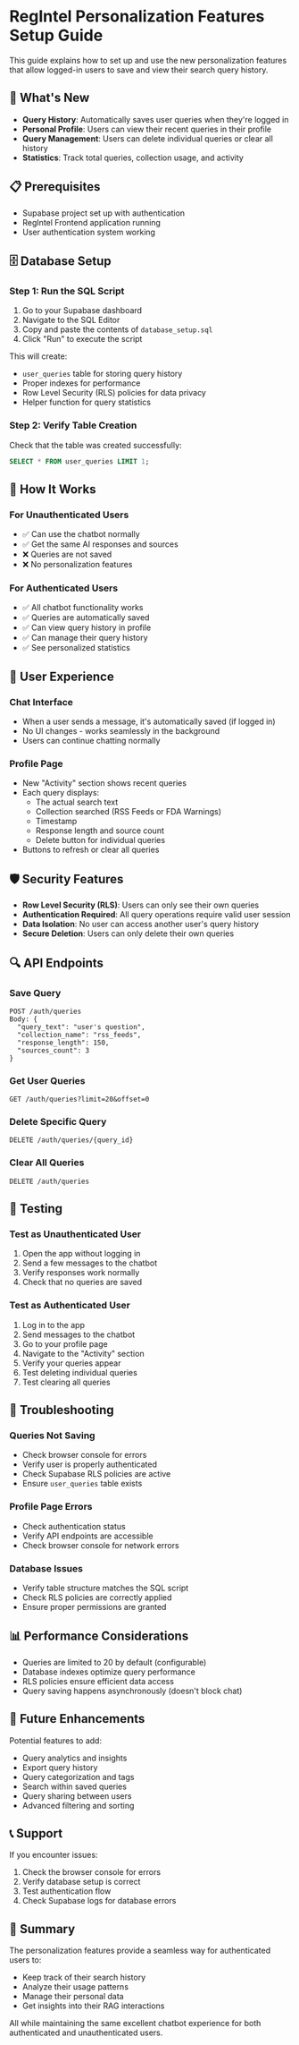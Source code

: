 # RegIntel Personalization Features Setup Guide

This guide explains how to set up and use the new personalization features that allow logged-in users to save and view their search query history.

## 🚀 What's New

- **Query History**: Automatically saves user queries when they're logged in
- **Personal Profile**: Users can view their recent queries in their profile
- **Query Management**: Users can delete individual queries or clear all history
- **Statistics**: Track total queries, collection usage, and activity

## 📋 Prerequisites

- Supabase project set up with authentication
- RegIntel Frontend application running
- User authentication system working

## 🗄️ Database Setup

### Step 1: Run the SQL Script

1. Go to your Supabase dashboard
2. Navigate to the SQL Editor
3. Copy and paste the contents of `database_setup.sql`
4. Click "Run" to execute the script

This will create:
- `user_queries` table for storing query history
- Proper indexes for performance
- Row Level Security (RLS) policies for data privacy
- Helper function for query statistics

### Step 2: Verify Table Creation

Check that the table was created successfully:
```sql
SELECT * FROM user_queries LIMIT 1;
```

## 🔧 How It Works

### For Unauthenticated Users
- ✅ Can use the chatbot normally
- ✅ Get the same AI responses and sources
- ❌ Queries are not saved
- ❌ No personalization features

### For Authenticated Users
- ✅ All chatbot functionality works
- ✅ Queries are automatically saved
- ✅ Can view query history in profile
- ✅ Can manage their query history
- ✅ See personalized statistics

## 📱 User Experience

### Chat Interface
- When a user sends a message, it's automatically saved (if logged in)
- No UI changes - works seamlessly in the background
- Users can continue chatting normally

### Profile Page
- New "Activity" section shows recent queries
- Each query displays:
  - The actual search text
  - Collection searched (RSS Feeds or FDA Warnings)
  - Timestamp
  - Response length and source count
  - Delete button for individual queries
- Buttons to refresh or clear all queries

## 🛡️ Security Features

- **Row Level Security (RLS)**: Users can only see their own queries
- **Authentication Required**: All query operations require valid user session
- **Data Isolation**: No user can access another user's query history
- **Secure Deletion**: Users can only delete their own queries

## 🔍 API Endpoints

### Save Query
```
POST /auth/queries
Body: {
  "query_text": "user's question",
  "collection_name": "rss_feeds",
  "response_length": 150,
  "sources_count": 3
}
```

### Get User Queries
```
GET /auth/queries?limit=20&offset=0
```

### Delete Specific Query
```
DELETE /auth/queries/{query_id}
```

### Clear All Queries
```
DELETE /auth/queries
```

## 🧪 Testing

### Test as Unauthenticated User
1. Open the app without logging in
2. Send a few messages to the chatbot
3. Verify responses work normally
4. Check that no queries are saved

### Test as Authenticated User
1. Log in to the app
2. Send messages to the chatbot
3. Go to your profile page
4. Navigate to the "Activity" section
5. Verify your queries appear
6. Test deleting individual queries
7. Test clearing all queries

## 🐛 Troubleshooting

### Queries Not Saving
- Check browser console for errors
- Verify user is properly authenticated
- Check Supabase RLS policies are active
- Ensure `user_queries` table exists

### Profile Page Errors
- Check authentication status
- Verify API endpoints are accessible
- Check browser console for network errors

### Database Issues
- Verify table structure matches the SQL script
- Check RLS policies are correctly applied
- Ensure proper permissions are granted

## 📊 Performance Considerations

- Queries are limited to 20 by default (configurable)
- Database indexes optimize query performance
- RLS policies ensure efficient data access
- Query saving happens asynchronously (doesn't block chat)

## 🔮 Future Enhancements

Potential features to add:
- Query analytics and insights
- Export query history
- Query categorization and tags
- Search within saved queries
- Query sharing between users
- Advanced filtering and sorting

## 📞 Support

If you encounter issues:
1. Check the browser console for errors
2. Verify database setup is correct
3. Test authentication flow
4. Check Supabase logs for database errors

## 🎯 Summary

The personalization features provide a seamless way for authenticated users to:
- Keep track of their search history
- Analyze their usage patterns
- Manage their personal data
- Get insights into their RAG interactions

All while maintaining the same excellent chatbot experience for both authenticated and unauthenticated users. 